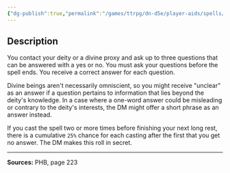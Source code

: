 ```yaml
---
{"dg-publish":true,"permalink":"/games/ttrpg/dn-d5e/player-aids/spells/level-5/commune/","tags":["TTRPG/DND/5e","verbal","somatic","material","ritual"]}
---
```



## Description
You contact your deity or a divine proxy and ask up to three questions that can be answered with a yes or no.
You must ask your questions before the spell ends.
You receive a correct answer for each question.

Divine beings aren't necessarily omniscient, so you might receive "unclear" as an answer if a question pertains to information that lies beyond the deity's knowledge.
In a case where a one-word answer could be misleading or contrary to the deity's interests, the DM might offer a short phrase as an answer instead.

If you cast the spell two or more times before finishing your next long rest, there is a cumulative `25%` chance for each casting after the first that you get no answer.
The DM makes this roll in secret.

---

**Sources:** PHB, page 223
